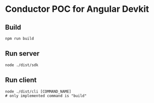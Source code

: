 # Conductor POC for Angular Devkit

## Build

```
npm run build
```

## Run server

```
node ./dist/sdk
```

## Run client

```
node ./dist/cli [COMMAND_NAME]
# only implemented command is "build"
```
